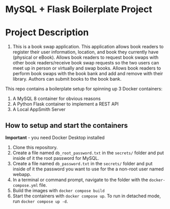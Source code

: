 # MySQL + Flask Boilerplate Project

# Project Description

1. This is a book swap application. This application allows book readers to register their user information, location, and book they currently have (physical or eBook). Allows book readers to request book swaps with other book readers/receive book swap requests so the two users can meet up in person or virtually and swap books. Allows book readers to perform book swaps with the book bank and add and remove with their library. Authors can submit books to the book bank.

This repo contains a boilerplate setup for spinning up 3 Docker containers: 
1. A MySQL 8 container for obvious reasons
1. A Python Flask container to implement a REST API
1. A Local AppSmith Server

## How to setup and start the containers
**Important** - you need Docker Desktop installed

1. Clone this repository.  
1. Create a file named `db_root_password.txt` in the `secrets/` folder and put inside of it the root password for MySQL. 
1. Create a file named `db_password.txt` in the `secrets/` folder and put inside of it the password you want to use for the a non-root user named webapp. 
1. In a terminal or command prompt, navigate to the folder with the `docker-compose.yml` file.  
1. Build the images with `docker compose build`
1. Start the containers with `docker compose up`.  To run in detached mode, run `docker compose up -d`. 




